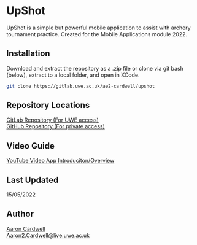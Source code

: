 # UpShot

UpShot is a simple but powerful mobile application to assist with archery tournament practice. Created for the Mobile Applications module 2022.

## Installation

Download and extract the repository as a .zip file or clone via git bash (below), extract to a local folder, and open in XCode.

```bash
git clone https://gitlab.uwe.ac.uk/ae2-cardwell/upshot
```

## Repository Locations
[GitLab Repository (For UWE access)](https://gitlab.uwe.ac.uk/ae2-cardwell/upshot)   
[GitHub Repository (For private access)](https://github.com/AaronEC/UpShot)

## Video Guide
[YouTube Video App Introduciton/Overview](https://youtu.be/BwJS2jVEOw8)

## Last Updated
15/05/2022

## Author
[Aaron Cardwell](https://www.linkedin.com/in/aaronecardwell/)   
<Aaron2.Cardwell@live.uwe.ac.uk>
